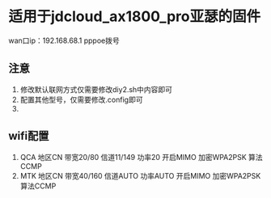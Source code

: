 # 适用于jdcloud_ax1800_pro亚瑟的固件
wan口ip：192.168.68.1    pppoe拨号

## 注意
1. 修改默认联网方式仅需要修改diy2.sh中内容即可
2. 配置其他型号，仅需要修改.config即可
3. 
## wifi配置
1. QCA
  地区CN
   带宽20/80
   信道11/149
   功率20
   开启MIMO
   加密WPA2PSK
   算法CCMP
2. MTK
   地区CN
   带宽40/160
   信道AUTO
   功率AUTO
   开启MIMO
   加密WPA2PSK
   算法CCMP
